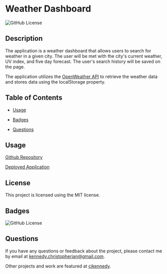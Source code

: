 # Weather Dashboard
  ![GitHub License](https://img.shields.io/badge/license-MIT-yellow.svg)

  ## Description

  The application is a weather dashboard that allows users to search for weather in a given city. The user will be met with the city's current weather, UV index, and five day forecast. The user's search history will be saved on the page.

  The application utilizes the [OpenWeather API](https://openweathermap.org/api) to retrieve the weather data and stores data using the localStorage property. 

  ## Table of Contents

  * [Usage](#usage)

  * [Badges](#badges)

  * [Questions](#questions)

  ## Usage

  [Github Repository](https://github.com/cikennedy/weather-dashboard)

  [Deployed Application](https://cikennedy.github.io/weather-dashboard/)

  ## License

  This project is licensed using the MIT license.

  ## Badges

  ![GitHub License](https://img.shields.io/badge/license-MIT-yellow.svg)

  ## Questions

  If you have any questions or feedback about the project, please contact me by email at [kennedy.christopherian@gmail.com](mailto:kennedy.christopherian@gmail.com). 

  Other projects and work are featured at [cikennedy](https://github.com/cikennedy).

